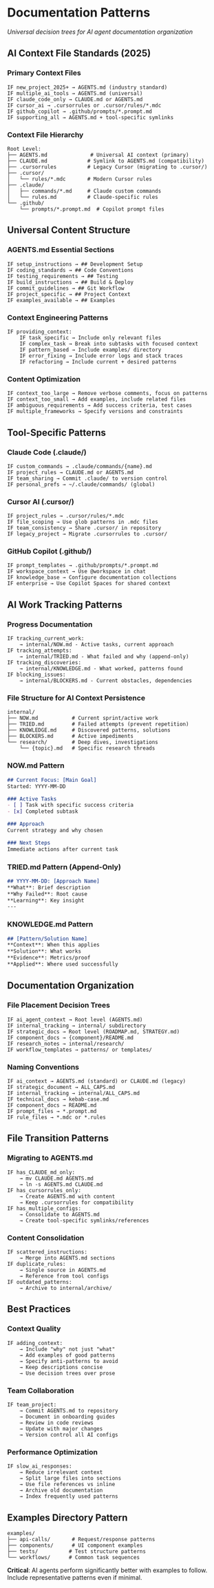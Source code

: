 # Documentation Patterns

*Universal decision trees for AI agent documentation organization*

## AI Context File Standards (2025)

### Primary Context Files
```
IF new_project_2025+ → AGENTS.md (industry standard)
IF multiple_ai_tools → AGENTS.md (universal)
IF claude_code_only → CLAUDE.md or AGENTS.md
IF cursor_ai → .cursorrules or .cursor/rules/*.mdc
IF github_copilot → .github/prompts/*.prompt.md
IF supporting_all → AGENTS.md + tool-specific symlinks
```

### Context File Hierarchy
```
Root Level:
├── AGENTS.md              # Universal AI context (primary)
├── CLAUDE.md             # Symlink to AGENTS.md (compatibility)
├── .cursorrules          # Legacy Cursor (migrating to .cursor/)
├── .cursor/
│   └── rules/*.mdc       # Modern Cursor rules
├── .claude/
│   ├── commands/*.md     # Claude custom commands
│   └── rules.md          # Claude-specific rules
└── .github/
    └── prompts/*.prompt.md  # Copilot prompt files
```

## Universal Content Structure

### AGENTS.md Essential Sections
```
IF setup_instructions → ## Development Setup
IF coding_standards → ## Code Conventions
IF testing_requirements → ## Testing
IF build_instructions → ## Build & Deploy
IF commit_guidelines → ## Git Workflow
IF project_specific → ## Project Context
IF examples_available → ## Examples
```

### Context Engineering Patterns
```
IF providing_context:
    IF task_specific → Include only relevant files
    IF complex_task → Break into subtasks with focused context
    IF pattern_based → Include examples/ directory
    IF error_fixing → Include error logs and stack traces
    IF refactoring → Include current + desired patterns
```

### Content Optimization
```
IF context_too_large → Remove verbose comments, focus on patterns
IF context_too_small → Add examples, include related files
IF ambiguous_requirements → Add success criteria, test cases
IF multiple_frameworks → Specify versions and constraints
```

## Tool-Specific Patterns

### Claude Code (.claude/)
```
IF custom_commands → .claude/commands/{name}.md
IF project_rules → CLAUDE.md or AGENTS.md
IF team_sharing → Commit .claude/ to version control
IF personal_prefs → ~/.claude/commands/ (global)
```

### Cursor AI (.cursor/)
```
IF project_rules → .cursor/rules/*.mdc
IF file_scoping → Use glob patterns in .mdc files
IF team_consistency → Share .cursor/ in repository
IF legacy_project → Migrate .cursorrules to .cursor/
```

### GitHub Copilot (.github/)
```
IF prompt_templates → .github/prompts/*.prompt.md
IF workspace_context → Use @workspace in chat
IF knowledge_base → Configure documentation collections
IF enterprise → Use Copilot Spaces for shared context
```

## AI Work Tracking Patterns

### Progress Documentation
```
IF tracking_current_work:
    → internal/NOW.md - Active tasks, current approach
IF tracking_attempts:
    → internal/TRIED.md - What failed and why (append-only)
IF tracking_discoveries:
    → internal/KNOWLEDGE.md - What worked, patterns found
IF blocking_issues:
    → internal/BLOCKERS.md - Current obstacles, dependencies
```

### File Structure for AI Context Persistence
```
internal/
├── NOW.md           # Current sprint/active work
├── TRIED.md         # Failed attempts (prevent repetition)
├── KNOWLEDGE.md     # Discovered patterns, solutions
├── BLOCKERS.md      # Active impediments
└── research/        # Deep dives, investigations
    └── {topic}.md   # Specific research threads
```

### NOW.md Pattern
```markdown
## Current Focus: [Main Goal]
Started: YYYY-MM-DD

### Active Tasks
- [ ] Task with specific success criteria
- [x] Completed subtask

### Approach
Current strategy and why chosen

### Next Steps
Immediate actions after current task
```

### TRIED.md Pattern (Append-Only)
```markdown
## YYYY-MM-DD: [Approach Name]
**What**: Brief description
**Why Failed**: Root cause
**Learning**: Key insight
---
```

### KNOWLEDGE.md Pattern
```markdown
## [Pattern/Solution Name]
**Context**: When this applies
**Solution**: What works
**Evidence**: Metrics/proof
**Applied**: Where used successfully
```

## Documentation Organization

### File Placement Decision Trees
```
IF ai_agent_context → Root level (AGENTS.md)
IF internal_tracking → internal/ subdirectory
IF strategic_docs → Root level (ROADMAP.md, STRATEGY.md)
IF component_docs → {component}/README.md
IF research_notes → internal/research/
IF workflow_templates → patterns/ or templates/
```

### Naming Conventions
```
IF ai_context → AGENTS.md (standard) or CLAUDE.md (legacy)
IF strategic_document → ALL_CAPS.md
IF internal_tracking → internal/ALL_CAPS.md
IF technical_docs → kebab-case.md
IF component_docs → README.md
IF prompt_files → *.prompt.md
IF rule_files → *.mdc or *.rules
```

## File Transition Patterns

### Migrating to AGENTS.md
```
IF has_CLAUDE_md_only:
    → mv CLAUDE.md AGENTS.md
    → ln -s AGENTS.md CLAUDE.md
IF has_cursorrules_only:
    → Create AGENTS.md with content
    → Keep .cursorrules for compatibility
IF has_multiple_configs:
    → Consolidate to AGENTS.md
    → Create tool-specific symlinks/references
```

### Content Consolidation
```
IF scattered_instructions:
    → Merge into AGENTS.md sections
IF duplicate_rules:
    → Single source in AGENTS.md
    → Reference from tool configs
IF outdated_patterns:
    → Archive to internal/archive/
```

## Best Practices

### Context Quality
```
IF adding_context:
    → Include "why" not just "what"
    → Add examples of good patterns
    → Specify anti-patterns to avoid
    → Keep descriptions concise
    → Use decision trees over prose
```

### Team Collaboration
```
IF team_project:
    → Commit AGENTS.md to repository
    → Document in onboarding guides
    → Review in code reviews
    → Update with major changes
    → Version control all AI configs
```

### Performance Optimization
```
IF slow_ai_responses:
    → Reduce irrelevant context
    → Split large files into sections
    → Use file references vs inline
    → Archive old documentation
    → Index frequently used patterns
```

## Examples Directory Pattern

```
examples/
├── api-calls/       # Request/response patterns
├── components/      # UI component examples
├── tests/          # Test structure patterns
└── workflows/      # Common task sequences
```

**Critical**: AI agents perform significantly better with examples to follow. Include representative patterns even if minimal.